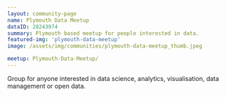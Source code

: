 ```yaml
---
layout: community-page
name: Plymouth Data Meetup
dataID: 28243974
summary: Plymouth based meetup for people interested in data.
featured-img: 'plymouth-data-meetup'
image: /assets/img/communities/plymouth-data-meetup_thumb.jpeg

meetup: Plymouth-Data-Meetup/
---
```

Group for anyone interested in data science, analytics, visualisation,
data management or open data.
